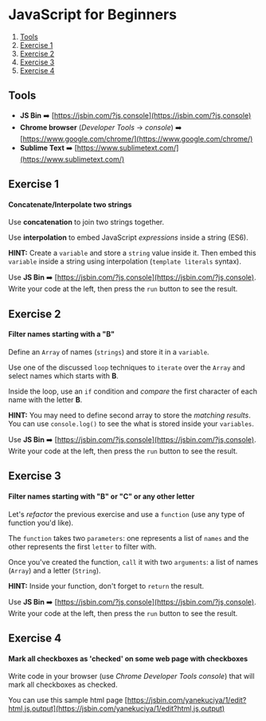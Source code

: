 # JavaScript for Beginners
1. [Tools](#tools)
2. [Exercise 1](#exercise-1)
3. [Exercise 2](#exercise-2)
4. [Exercise 3](#exercise-3)
5. [Exercise 4](#exercise-4)

## Tools

- **JS Bin** ➡️ [https://jsbin.com/?js,console](https://jsbin.com/?js,console)
- **Chrome browser** (*Developer Tools* -> *console*) ➡️ [https://www.google.com/chrome/](https://www.google.com/chrome/)
- **Sublime Text** ➡️ [https://www.sublimetext.com/](https://www.sublimetext.com/)

## Exercise 1
#### Concatenate/Interpolate two strings

Use **concatenation** to join two strings together.

Use **interpolation** to embed JavaScript *expressions* inside a string (ES6).

**HINT:** Create a `variable` and store a `string` value inside it. Then embed this `variable` inside a string using interpolation (`template literals` syntax).

Use **JS Bin** ➡️ [https://jsbin.com/?js,console](https://jsbin.com/?js,console). Write your code at the left, then press the `run` button to see the result.


## Exercise 2
#### Filter names starting with a "B"

Define an `Array` of names (`strings`) and store it in a `variable`.

Use one of the discussed `loop` techniques to `iterate` over the `Array` and select names which starts with **B**.

Inside the loop, use an `if` condition and *compare* the first character of each name with the letter **B**.

**HINT:** You may need to define second array to store the *matching results*. You can use `console.log()` to see the what is stored inside your `variables`.

Use **JS Bin** ➡️ [https://jsbin.com/?js,console](https://jsbin.com/?js,console). Write your code at the left, then press the `run` button to see the result.


## Exercise 3
#### Filter names starting with "B" or "C" or any other letter

Let's *refactor* the previous exercise and use a `function` (use any type of function you'd like).

The `function` takes two `parameters`: one represents a list of `names` and the other represents the first `letter` to filter with.

Once you've created the function, `call` it with two `arguments`: a list of names (`Array`) and a letter (`String`).

**HINT:** Inside your function, don't forget to `return` the result.

Use **JS Bin** ➡️ [https://jsbin.com/?js,console](https://jsbin.com/?js,console). Write your code at the left, then press the `run` button to see the result.


## Exercise 4
#### Mark all checkboxes as 'checked' on some web page with checkboxes

Write code in your browser (use *Chrome Developer Tools console*) that will mark all checkboxes as checked.

You can use this sample html page [https://jsbin.com/yanekuciya/1/edit?html,js,output](https://jsbin.com/yanekuciya/1/edit?html,js,output)
